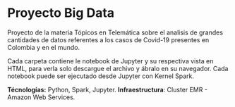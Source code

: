 # Proyecto Big Data 
Proyecto de la materia Tópicos en Telemática sobre el analisis de grandes cantidades de datos referentes a los casos de Covid-19 presentes en Colombia y en el mundo.

Cada carpeta contiene le notebook de Jupyter y su respectiva vista en HTML, para verla solo descargue el archivo y ábralo en su navegador.
Cada notebook puede ser ejecutado desde Jupyter con Kernel Spark.

**Técnologías:** Python, Spark, Jupyter.
**Infraestructura**: Cluster EMR - Amazon Web Services.
